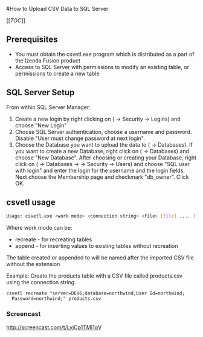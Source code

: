 #How to Upload CSV Data to SQL Server

[[_TOC_]]

## Prerequisites
* You must obtain the csvetl.exe program which is distributed as a part of the Izenda Fusion product
* Access to SQL Server with permissions to modify an existing table, or permissions to create a new table 

## SQL Server Setup

From within SQL Server Manager:

1. Create a new login by right clicking on (<ServerName> -> Security -> Logins) and choose "New Login"
2. Choose SQL Server authentication, choose a username and password.  Disable "User must change password at next login".
3. Choose the Database you want to upload the data to (<ServerName> -> Databases).  If you want to create a new Database, right click on (<ServerName> -> Databases) and choose "New Database".  After choosing or creating your Database, right click on (<ServerName> -> Databases -> <YourDatabase> -> Security -> Users) and choose "SQL user with login" and enter the login for the username and the login fields.  Next choose the Membership page and checkmark "db_owner".  Click OK.

## csvetl usage
```bash
Usage: csvetl.exe <work mode> <connection string> <file> [file] .... [file]
```

Where work mode can be:

* recreate - for recreating tables
* append - for inserting values to existing tables without recreation
 
The table created or appended to will be named after the imported CSV file without the extension

Example: Create the products table with a CSV file called products.csv using the connection string

```winbatch
csvetl recreate "server=DEV6;database=northwind;User Id=northwind;
  Password=northwind;" products.csv
```

### Screencast
http://screencast.com/t/LyjCp1TMI1qV